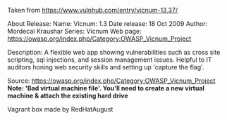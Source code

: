 Taken from https://www.vulnhub.com/entry/vicnum-13,37/ 

About Release:
    Name: Vicnum: 1.3
    Date release: 18 Oct 2009
    Author: Mordecai Kraushar
    Series: Vicnum
    Web page: https://owasp.org/index.php/Category:OWASP_Vicnum_Project

Description:
A flexible web app showing vulnerabilities such as cross site scripting, sql injections, and session management issues. Helpful to IT auditors honing web security skills and setting up 'capture the flag'.

Source: https://owasp.org/index.php/Category:OWASP_Vicnum_Project
**Note: 'Bad virtual machine file'. You'll need to create a new virtual machine & attach the existing hard drive**

Vagrant box made by RedHatAugust
